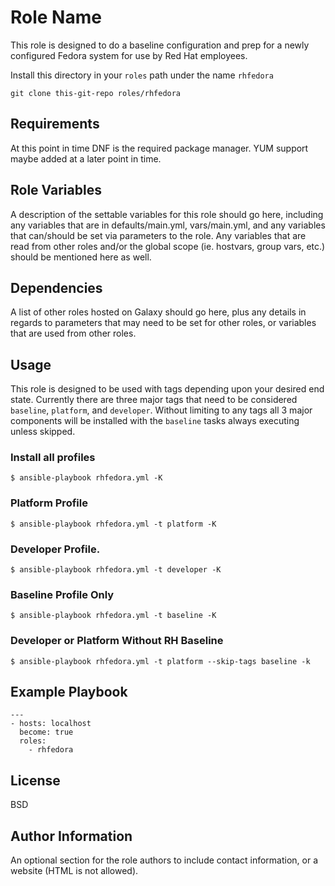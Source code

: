 Role Name
=========

This role is designed to do a baseline configuration and prep for a newly configured Fedora system for use by Red Hat employees.  

Install this directory in your `roles` path under the name `rhfedora`

```
git clone this-git-repo roles/rhfedora
```

Requirements
------------

At this point in time DNF is the required package manager.  YUM support maybe added at a later point in time.

Role Variables
--------------

A description of the settable variables for this role should go here, including any variables that are in defaults/main.yml, vars/main.yml, and any variables that can/should be set via parameters to the role. Any variables that are read from other roles and/or the global scope (ie. hostvars, group vars, etc.) should be mentioned here as well.

Dependencies
------------

A list of other roles hosted on Galaxy should go here, plus any details in regards to parameters that may need to be set for other roles, or variables that are used from other roles.

Usage
------------

This role is designed to be used with tags depending upon your desired end state.  Currently there are three major tags that need to be considered `baseline`, `platform`, and `developer`.  Without limiting to any tags all 3 major components will be installed with the `baseline` tasks always executing unless skipped.


### Install all profiles
```
$ ansible-playbook rhfedora.yml -K
```

### Platform Profile
```
$ ansible-playbook rhfedora.yml -t platform -K
```

### Developer Profile.
```
$ ansible-playbook rhfedora.yml -t developer -K
```

### Baseline Profile Only
```
$ ansible-playbook rhfedora.yml -t baseline -K
```

### Developer or Platform Without RH Baseline
```
$ ansible-playbook rhfedora.yml -t platform --skip-tags baseline -k
```

## Example Playbook

```
---
- hosts: localhost
  become: true
  roles:
    - rhfedora
```

License
-------

BSD

Author Information
------------------

An optional section for the role authors to include contact information, or a website (HTML is not allowed).

